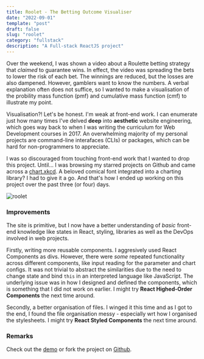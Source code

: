 ```yaml
---
title: Roolet - The Betting Outcome Visualiser
date: "2022-09-01"
template: "post"
draft: false
slug: "roolet"
category: "fullstack"
description: "A Full-stack ReactJS project"
---
```


Over the weekend, I was shown a video about a Roulette betting strategy that *claimed* to guarantee wins. In effect, the video was spreading the bets to lower the risk of each bet. The winnings are reduced, but the losses are also dampened. However, gamblers want to know the numbers. A verbal explanation often does not suffice, so I wanted to make a visualisation of the probility mass function (pmf) and cumulative mass function (cmf) to illustrate my point.

Visualisation?! Let's be honest. I'm weak at front-end work. I can enumerate just how many times I've delved **deep** into **aesthetic** website engineering, which goes way back to when I was writing the curriculum for Web Development courses in 2017. An overwhelming majority of my personal projects are command-line interafaces (CLIs) or packages, which can be hard for non-programmers to appreciate. 

I was so discouraged from touching front-end work that I wanted to drop this project. Until... I was browsing my starred projects on Github and came across a [chart.xkcd](https://github.com/timqian/chart.xkcd). A beloved comical font integrated into a charting library? I had to give it a go. And that's how I ended up working on this project over the past three (or four) days.

![roolet](/media/roolet.png)

### Improvements

The site is primitive, but I now have a better understanding of *basic* front-end knowledge like states in React, styling, libraries as well as the DevOps involved in web projects. 

Firstly, writing more reusable components. I aggresively used React Components as divs. However, there were *some* repeated functionality across different components, like input reading for the parameter and chart configs. It was not trivial to abstract the similarities due to the need to change state and bind `this` in an interpreted language like JavaScript. The underlying issue was in how I designed and defined the components, which is something that I did not work on earlier. I might try **React Highed-Order Components** the next time around.

Secondly, a better organisation of files. I winged it this time and as I got to the end, I found the file organisation messy - especially wrt how I organised the stylesheets. I might try **React Styled Components** the next time around.

### Remarks ###

Check out the [demo](https://roolets.netlify.app) or fork the project on [Github](https://github.com/pikulet/roolet).


